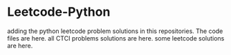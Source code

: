 # Leetcode-Python
adding the python leetcode problem solutions in this repositories. 
The code files are here.
all CTCI problems solutions are here.
some leetcode solutions are here.



















































































































































































































































































































































































































































































































































































































































































































































































































































































































































































